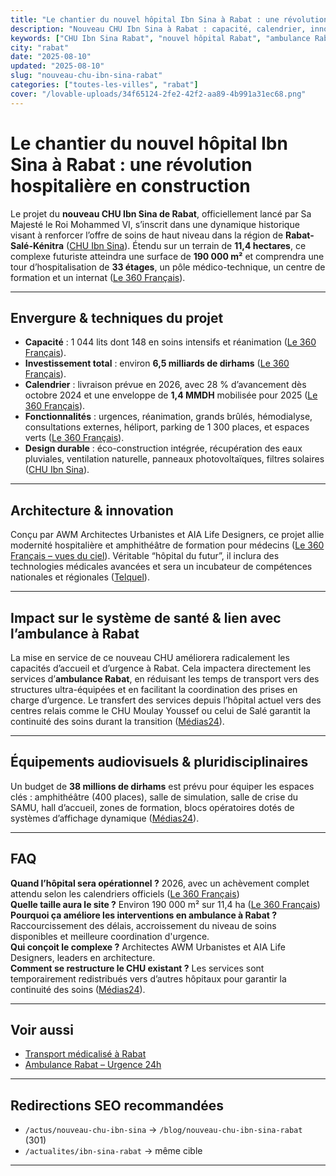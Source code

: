 ```yaml
---
title: "Le chantier du nouvel hôpital Ibn Sina à Rabat : une révolution hospitalière en construction"
description: "Nouveau CHU Ibn Sina à Rabat : capacité, calendrier, innovations, budget et impact sur les urgences et ambulances à Rabat."
keywords: ["CHU Ibn Sina Rabat", "nouvel hôpital Rabat", "ambulance Rabat", "transport médicalisé Rabat", "urgences Rabat"]
city: "rabat"
date: "2025-08-10"
updated: "2025-08-10"
slug: "nouveau-chu-ibn-sina-rabat"
categories: ["toutes-les-villes", "rabat"]
cover: "/lovable-uploads/34f65124-2fe2-42f2-aa89-4b991a31ec68.png"
---
```


# Le chantier du nouvel hôpital Ibn Sina à Rabat : une révolution hospitalière en construction

Le projet du **nouveau CHU Ibn Sina de Rabat**, officiellement lancé par Sa Majesté le Roi Mohammed VI, s’inscrit dans une dynamique historique visant à renforcer l’offre de soins de haut niveau dans la région de **Rabat-Salé-Kénitra** ([CHU Ibn Sina](https://churabat.ma/actualites/sa-majeste-le-roi-lance-les-travaux-de-construction-du-nouvel-hopital-ibn-sina/?utm_source=chatgpt.com)). Étendu sur un terrain de **11,4 hectares**, ce complexe futuriste atteindra une surface de **190 000 m²** et comprendra une tour d’hospitalisation de **33 étages**, un pôle médico-technique, un centre de formation et un internat ([Le 360 Français](https://fr.le360.ma/societe/rabat-voici-ou-en-sont-les-travaux-de-construction-du-nouvel-hopital-ibn-sina_EIFOYGUL4FFKTBPWP6LMO5GVHU/?utm_source=chatgpt.com)).

---

## Envergure & techniques du projet 

- **Capacité** : 1 044 lits dont 148 en soins intensifs et réanimation ([Le 360 Français](https://fr.le360.ma/societe/rabat-voici-ou-en-sont-les-travaux-de-construction-du-nouvel-hopital-ibn-sina_EIFOYGUL4FFKTBPWP6LMO5GVHU/?utm_source=chatgpt.com)).  
- **Investissement total** : environ **6,5 milliards de dirhams** ([Le 360 Français](https://fr.le360.ma/societe/rabat-voici-ou-en-sont-les-travaux-de-construction-du-nouvel-hopital-ibn-sina_EIFOYGUL4FFKTBPWP6LMO5GVHU/?utm_source=chatgpt.com)).  
- **Calendrier** : livraison prévue en 2026, avec 28 % d’avancement dès octobre 2024 et une enveloppe de **1,4 MMDH** mobilisée pour 2025 ([Le 360 Français](https://fr.le360.ma/societe/rabat-voici-ou-en-sont-les-travaux-de-construction-du-nouvel-hopital-ibn-sina_EIFOYGUL4FFKTBPWP6LMO5GVHU/?utm_source=chatgpt.com)).  
- **Fonctionnalités** : urgences, réanimation, grands brûlés, hémodialyse, consultations externes, héliport, parking de 1 300 places, et espaces verts ([Le 360 Français](https://fr.le360.ma/societe/rabat-voici-ou-en-sont-les-travaux-de-construction-du-nouvel-hopital-ibn-sina_EIFOYGUL4FFKTBPWP6LMO5GVHU/?utm_source=chatgpt.com)).  
- **Design durable** : éco-construction intégrée, récupération des eaux pluviales, ventilation naturelle, panneaux photovoltaïques, filtres solaires ([CHU Ibn Sina](https://churabat.ma/actualites/sa-majeste-le-roi-lance-les-travaux-de-construction-du-nouvel-hopital-ibn-sina/?utm_source=chatgpt.com)).

---

## Architecture & innovation 

Conçu par AWM Architectes Urbanistes et AIA Life Designers, ce projet allie modernité hospitalière et amphithéâtre de formation pour médecins ([Le 360 Français – vues du ciel](https://fr.le360.ma/societe/images-exclusives-le360-les-travaux-de-construction-du-nouvel-hopital-ibn-sina-de-rabat-vus-du-ciel_FSMGO6KPGVFSPIF6RJZOD2SR2I/?utm_source=chatgpt.com)). Véritable “hôpital du futur”, il inclura des technologies médicales avancées et sera un incubateur de compétences nationales et régionales ([Telquel](https://mobile.telquel.ma/instant-t/2025/05/06/sante-la-fm6ss-presente-son-nouveau-chu-a-rabat_1931044/?utm_source=chatgpt.com)).

---

## Impact sur le système de santé & lien avec l’**ambulance à Rabat** 

La mise en service de ce nouveau CHU améliorera radicalement les capacités d’accueil et d’urgence à Rabat. Cela impactera directement les services d’**ambulance Rabat**, en réduisant les temps de transport vers des structures ultra-équipées et en facilitant la coordination des prises en charge d’urgence. Le transfert des services depuis l’hôpital actuel vers des centres relais comme le CHU Moulay Youssef ou celui de Salé garantit la continuité des soins durant la transition ([Médias24](https://medias24.com/2024/11/20/transfert-des-services-du-chu-ibn-sina-les-nouvelles-affectations-detaillees/?utm_source=chatgpt.com)).

---

## Équipements audiovisuels & pluridisciplinaires 

Un budget de **38 millions de dirhams** est prévu pour équiper les espaces clés : amphithéâtre (400 places), salle de simulation, salle de crise du SAMU, hall d’accueil, zones de formation, blocs opératoires dotés de systèmes d’affichage dynamique ([Médias24](https://medias24.com/2025/05/23/nouvel-hopital-ibn-sina-38-mdh-pour-les-equipements-audiovisuels-et-multimedias/?utm_source=chatgpt.com)).

---

## FAQ 

**Quand l’hôpital sera opérationnel ?** 2026, avec un achèvement complet attendu selon les calendriers officiels ([Le 360 Français](https://fr.le360.ma/societe/rabat-voici-ou-en-sont-les-travaux-de-construction-du-nouvel-hopital-ibn-sina_EIFOYGUL4FFKTBPWP6LMO5GVHU/?utm_source=chatgpt.com))  
**Quelle taille aura le site ?** Environ 190 000 m² sur 11,4 ha ([Le 360 Français](https://fr.le360.ma/societe/rabat-voici-ou-en-sont-les-travaux-de-construction-du-nouvel-hopital-ibn-sina_EIFOYGUL4FFKTBPWP6LMO5GVHU/?utm_source=chatgpt.com))  
**Pourquoi ça améliore les interventions en ambulance à Rabat ?** Raccourcissement des délais, accroissement du niveau de soins disponibles et meilleure coordination d'urgence.  
**Qui conçoit le complexe ?** Architectes AWM Urbanistes et AIA Life Designers, leaders en architecture.  
**Comment se restructure le CHU existant ?** Les services sont temporairement redistribués vers d’autres hôpitaux pour garantir la continuité des soins ([Médias24](https://medias24.com/2024/11/20/transfert-des-services-du-chu-ibn-sina-les-nouvelles-affectations-detaillees/?utm_source=chatgpt.com)).

---

## Voir aussi

- [Transport médicalisé à Rabat](/blog/transport-medicalise-rabat)  
- [Ambulance Rabat – Urgence 24h](/blog/ambulance-urgence-rabat)

---

## Redirections SEO recommandées

- `/actus/nouveau-chu-ibn-sina`  →  `/blog/nouveau-chu-ibn-sina-rabat` (301)  
- `/actualites/ibn-sina-rabat`  →  même cible  

---
